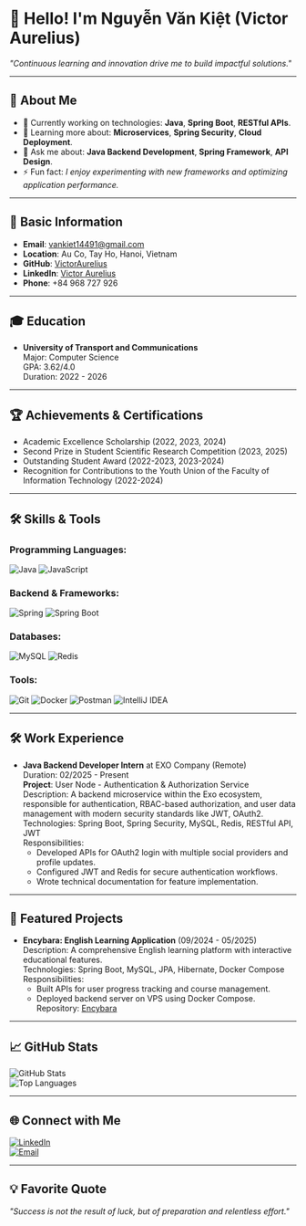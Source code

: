 # 👋 Hello! I'm Nguyễn Văn Kiệt (Victor Aurelius)

*"Continuous learning and innovation drive me to build impactful solutions."*

---

## 🌟 About Me
- 🔭 Currently working on technologies: **Java**, **Spring Boot**, **RESTful APIs**.
- 🌱 Learning more about: **Microservices**, **Spring Security**, **Cloud Deployment**.
- 💬 Ask me about: **Java Backend Development**, **Spring Framework**, **API Design**.
- ⚡ Fun fact: *I enjoy experimenting with new frameworks and optimizing application performance.*

---

## 📌 Basic Information
- **Email**: vankiet14491@gmail.com
- **Location**: Au Co, Tay Ho, Hanoi, Vietnam
- **GitHub**: [VictorAurelius](https://github.com/VictorAurelius)
- **LinkedIn**: [Victor Aurelius](https://www.linkedin.com/in/victoraurelius/)
- **Phone**: +84 968 727 926

---

## 🎓 Education
- **University of Transport and Communications**  
  Major: Computer Science  
  GPA: 3.62/4.0  
  Duration: 2022 - 2026

---

## 🏆 Achievements & Certifications
- Academic Excellence Scholarship (2022, 2023, 2024)
- Second Prize in Student Scientific Research Competition (2023, 2025)
- Outstanding Student Award (2022-2023, 2023-2024)
- Recognition for Contributions to the Youth Union of the Faculty of Information Technology (2022-2024)

---

## 🛠️ Skills & Tools
### Programming Languages:
![Java](https://img.shields.io/badge/Java-%23ED8B00.svg?style=for-the-badge&logo=java&logoColor=white)
![JavaScript](https://img.shields.io/badge/JavaScript-%23F7DF1E.svg?style=for-the-badge&logo=javascript&logoColor=black)

### Backend & Frameworks:
![Spring](https://img.shields.io/badge/Spring-%236DB33F.svg?style=for-the-badge&logo=spring&logoColor=white)
![Spring Boot](https://img.shields.io/badge/Spring%20Boot-%236DB33F.svg?style=for-the-badge&logo=spring-boot&logoColor=white)

### Databases:
![MySQL](https://img.shields.io/badge/MySQL-%2300f.svg?style=for-the-badge&logo=mysql&logoColor=white)
![Redis](https://img.shields.io/badge/Redis-%23DC382D.svg?style=for-the-badge&logo=redis&logoColor=white)

### Tools:
![Git](https://img.shields.io/badge/Git-%23F05033.svg?style=for-the-badge&logo=git&logoColor=white)
![Docker](https://img.shields.io/badge/Docker-%230db7ed.svg?style=for-the-badge&logo=docker&logoColor=white)
![Postman](https://img.shields.io/badge/Postman-%23FF6C37.svg?style=for-the-badge&logo=postman&logoColor=white)
![IntelliJ IDEA](https://img.shields.io/badge/IntelliJ%20IDEA-%23000000.svg?style=for-the-badge&logo=intellij-idea&logoColor=white)

---

## 🛠 Work Experience
- **Java Backend Developer Intern** at EXO Company (Remote)  
  Duration: 02/2025 - Present  
  **Project**: User Node - Authentication & Authorization Service  
  Description: A backend microservice within the Exo ecosystem, responsible for authentication, RBAC-based authorization, and user data management with modern security standards like JWT, OAuth2.  
  Technologies: Spring Boot, Spring Security, MySQL, Redis, RESTful API, JWT  
  Responsibilities:  
  - Developed APIs for OAuth2 login with multiple social providers and profile updates.  
  - Configured JWT and Redis for secure authentication workflows.  
  - Wrote technical documentation for feature implementation.

---

## 📂 Featured Projects
- **Encybara: English Learning Application** (09/2024 - 05/2025)  
  Description: A comprehensive English learning platform with interactive educational features.  
  Technologies: Spring Boot, MySQL, JPA, Hibernate, Docker Compose  
  Responsibilities:  
  - Built APIs for user progress tracking and course management.  
  - Deployed backend server on VPS using Docker Compose.  
  Repository: [Encybara](https://github.com/VictorAurelius/Encybara)

---

## 📈 GitHub Stats
![GitHub Stats](https://github-readme-stats.vercel.app/api?username=VictorAurelius&show_icons=true&theme=radical)  
![Top Languages](https://github-readme-stats.vercel.app/api/top-langs/?username=VictorAurelius&layout=compact&theme=radical)

---

## 🌐 Connect with Me
[![LinkedIn](https://img.shields.io/badge/LinkedIn-%230077B5.svg?style=for-the-badge&logo=linkedin&logoColor=white)](https://linkedin.com/in/victoraurelius)  
[![Email](https://img.shields.io/badge/Email-%23D14836.svg?style=for-the-badge&logo=gmail&logoColor=white)](mailto:vankiet14491@gmail.com)

---

## 💡 Favorite Quote
*"Success is not the result of luck, but of preparation and relentless effort."*
